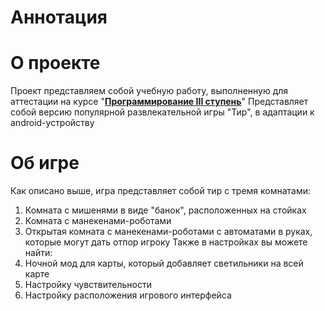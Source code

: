 # Аннотация
# О проекте
Проект представляем собой учебную работу, выполненную для аттестации на курсе "[**Программирование III ступень**](https://sunschool.mmcs.sfedu.ru/2-uncategorised/9-programmirovanie-iii-stupen)"
Представляет собой версию популярной развлекательной игры "Тир", в адаптации к android-устройству
# Об игре

Как описано выше, игра представляет собой тир с тремя комнатами:
1. Комната с мишенями в виде "банок", расположенных на стойках
2. Комната с манекенами-роботами
3. Открытая комната с манекенами-роботами с автоматами в руках, которые могут дать отпор игроку
Также в настройках вы можете найти:
1. Ночной мод для карты, который добавляет светильники на всей карте
2. Настройку чувствительности
3. Настройку расположения игрового интерфейса


